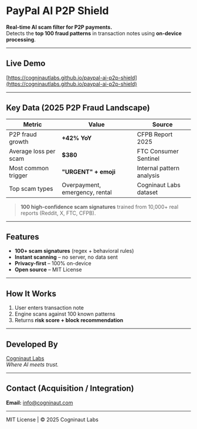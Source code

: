# PayPal AI P2P Shield

**Real-time AI scam filter for P2P payments.**  
Detects the **top 100 fraud patterns** in transaction notes using **on-device processing**.

---

## Live Demo
[https://cogninautlabs.github.io/paypal-ai-p2p-shield](https://cogninautlabs.github.io/paypal-ai-p2p-shield)

---

## Key Data (2025 P2P Fraud Landscape)

| Metric                  | Value     | Source                   |
|-------------------------|-----------|--------------------------|
| P2P fraud growth        | **+42% YoY** | CFPB Report 2025       |
| Average loss per scam   | **$380**  | FTC Consumer Sentinel    |
| Most common trigger     | **"URGENT" + emoji** | Internal pattern analysis |
| Top scam types          | Overpayment, emergency, rental | Cogninaut Labs dataset |

> **100 high-confidence scam signatures** trained from 10,000+ real reports (Reddit, X, FTC, CFPB).

---

## Features
- **100+ scam signatures** (regex + behavioral rules)
- **Instant scanning** – no server, no data sent
- **Privacy-first** – 100% on-device
- **Open source** – MIT License

---

## How It Works
1. User enters transaction note  
2. Engine scans against 100 known patterns  
3. Returns **risk score + block recommendation**

---

## Developed By
[Cogninaut Labs](https://www.cogninaut.com/cogninaut-labs)  
*Where AI meets trust.*

---

## Contact (Acquisition / Integration)
**Email:** info@cogninaut.com  

---

MIT License | © 2025 Cogninaut Labs
